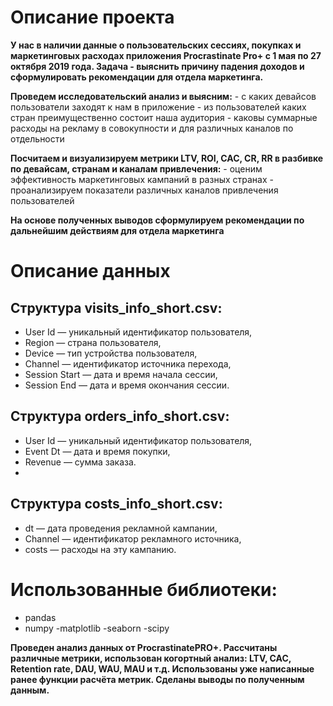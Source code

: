 # Описание проекта
**У нас в наличии данные о пользовательских сессиях, покупках и маркетинговых расходах приложения Procrastinate Pro+ с 1 мая по 27 октября 2019 года. Задача - выяснить причину падения доходов и сформулировать рекомендации для отдела маркетинга.** 

**Проведем исследовательский анализ и выясним:**
     - с каких девайсов пользователи заходят к нам в приложение
     - из пользователей каких стран преимущественно состоит наша аудитория
     - каковы суммарные расходы на рекламу в совокупности и для различных каналов по отдельности

**Посчитаем и визуализируем метрики LTV, ROI, CAC, CR, RR в разбивке по девайсам, странам и каналам привлечения:**
     - оценим эффективность маркетинговых кампаний в разных странах
     - проанализируем показатели различных каналов привлечения пользователей
     
**На основе полученных выводов сформулируем рекомендации по дальнейшим действиям для отдела маркетинга**

# Описание данных
## Структура visits_info_short.csv:
- User Id — уникальный идентификатор пользователя,
- Region — страна пользователя,
- Device — тип устройства пользователя,
- Channel — идентификатор источника перехода,
- Session Start — дата и время начала сессии,
- Session End — дата и время окончания сессии.

## Структура orders_info_short.csv:
- User Id — уникальный идентификатор пользователя,
- Event Dt — дата и время покупки,
- Revenue — сумма заказа.
- 
## Структура costs_info_short.csv:
- dt — дата проведения рекламной кампании,
- Channel — идентификатор рекламного источника,
- costs — расходы на эту кампанию.

# Использованные библиотеки:
- pandas
- numpy
-matplotlib
-seaborn
-scipy

**Проведен анализ данных от ProcrastinatePRO+.
Рассчитаны различные метрики, использован когортный анализ: LTV, CAC, Retention rate, DAU, WAU, MAU и т.д. Использованы уже написанные ранее функции расчёта метрик. Сделаны выводы по полученным данным.**
